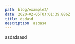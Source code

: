 ```yaml
---
path: blog/example2/
date: 2020-02-05T03:01:39.886Z
title: dsdasd
description: asdasd
---
```

asdadsasd
